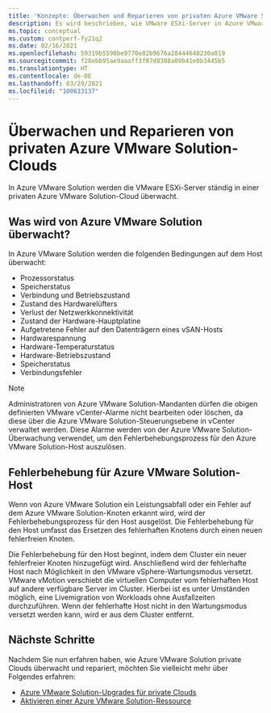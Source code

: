 ```yaml
---
title: 'Konzepte: Überwachen und Reparieren von privaten Azure VMware Solution-Clouds'
description: Es wird beschrieben, wie VMware ESXi-Server in Azure VMware Solution in einer privaten Azure VMware Solution-Cloud überwacht und repariert werden.
ms.topic: conceptual
ms.custom: contperf-fy21q2
ms.date: 02/16/2021
ms.openlocfilehash: 59319b5598be9770e82b9676a28444648230a019
ms.sourcegitcommit: f28ebb95ae9aaaff3f87d8388a09b41e0b3445b5
ms.translationtype: HT
ms.contentlocale: de-DE
ms.lasthandoff: 03/29/2021
ms.locfileid: "100633137"
---
```

# <a name="monitor-and-repair-azure-vmware-solution-private-clouds"></a>Überwachen und Reparieren von privaten Azure VMware Solution-Clouds

In Azure VMware Solution werden die VMware ESXi-Server ständig in einer privaten Azure VMware Solution-Cloud überwacht. 

## <a name="what-azure-vmware-solution-monitors"></a>Was wird von Azure VMware Solution überwacht?

In Azure VMware Solution werden die folgenden Bedingungen auf dem Host überwacht:  

- Prozessorstatus 
- Speicherstatus 
- Verbindung und Betriebszustand 
- Zustand des Hardwarelüfters 
- Verlust der Netzwerkkonnektivität 
- Zustand der Hardware-Hauptplatine 
- Aufgetretene Fehler auf den Datenträgern eines vSAN-Hosts 
- Hardwarespannung 
- Hardware-Temperaturstatus 
- Hardware-Betriebszustand 
- Speicherstatus 
- Verbindungsfehler 

> [!NOTE]
> Administratoren von Azure VMware Solution-Mandanten dürfen die obigen definierten VMware vCenter-Alarme nicht bearbeiten oder löschen, da diese über die Azure VMware Solution-Steuerungsebene in vCenter verwaltet werden. Diese Alarme werden von der Azure VMware Solution-Überwachung verwendet, um den Fehlerbehebungsprozess für den Azure VMware Solution-Host auszulösen.

## <a name="azure-vmware-solution-host-remediation"></a>Fehlerbehebung für Azure VMware Solution-Host  

Wenn von Azure VMware Solution ein Leistungsabfall oder ein Fehler auf dem Azure VMware Solution-Knoten erkannt wird, wird der Fehlerbehebungsprozess für den Host ausgelöst. Die Fehlerbehebung für den Host umfasst das Ersetzen des fehlerhaften Knotens durch einen neuen fehlerfreien Knoten.  

Die Fehlerbehebung für den Host beginnt, indem dem Cluster ein neuer fehlerfreier Knoten hinzugefügt wird. Anschließend wird der fehlerhafte Host nach Möglichkeit in den VMware vSphere-Wartungsmodus versetzt. VMware vMotion verschiebt die virtuellen Computer vom fehlerhaften Host auf andere verfügbare Server im Cluster. Hierbei ist es unter Umständen möglich, eine Livemigration von Workloads ohne Ausfallzeiten durchzuführen. Wenn der fehlerhafte Host nicht in den Wartungsmodus versetzt werden kann, wird er aus dem Cluster entfernt.

## <a name="next-steps"></a>Nächste Schritte

Nachdem Sie nun erfahren haben, wie Azure VMware Solution private Clouds überwacht und repariert, möchten Sie vielleicht mehr über Folgendes erfahren:

- [Azure VMware Solution-Upgrades für private Clouds](concepts-upgrades.md)
- [Aktivieren einer Azure VMware Solution-Ressource](enable-azure-vmware-solution.md)
